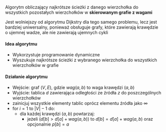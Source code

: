 Algorytm obliczający najkrótsze ścieżki z danego wierzchołka do wszystkich pozostałych wierzchołków w **skierowanym grafie z wagami**

Jest wolniejszy od algorytmu Dijkstry dla tego samego problemu, lecz jest bardziej uniwersalny, ponieważ obsługuje grafy, które zawierają krawędzie o ujemnej wadze, ale nie zawierają ujemnych cykli

#### Idea algorytmu
- Wykorzystuje programowanie dynamiczne
- Wyszukuje najkrótsze ścieżki z wybranego wierzchołka do wszystkich wierzchołków w grafie
#### Działanie algorytmu
- Wejście: graf $(V,E)$, gdzie $wag(a,b)$ to waga krawędzi $(a,b)$
- Wyjście: tablica $d$ zawierająca odległości ze źródła $z$ do poszczególnych wierzchołków
- zainicjuj wszystkie elementy tablic oprócz elementu źródła jako $∞$
- for $i=1$ to $|V|-1$ do:
	- dla każdej krawędzi $(a,b)$ powtarzaj:
		- jeżeli $(d[b]>d[a]+wag(a,b))$ to $d[b]=d[a]+wag(a,b)$ oraz opcjonalnie $p[b]=a$